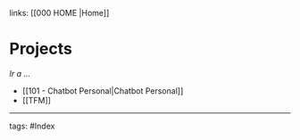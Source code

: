links: [[000  HOME |Home]] 

# Projects
*Ir a ...*
- [[101 - Chatbot Personal|Chatbot Personal]]
- [[TFM]]


---
tags:
	#Index